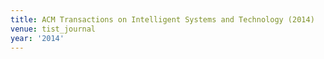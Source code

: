 ```yaml
---
title: ACM Transactions on Intelligent Systems and Technology (2014)
venue: tist_journal
year: '2014'
---
```


